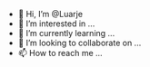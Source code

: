 - 👋 Hi, I’m @Luarje
- 👀 I’m interested in ...
- 🌱 I’m currently learning ...
- 💞️ I’m looking to collaborate on ...
- 📫 How to reach me ...

<!---
Luarje/Luarje is a ✨ special ✨ repository because its `README.md` (this file) appears on your GitHub profile.
You can click the Preview link to take a look at your changes.
--->
